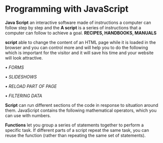 # Programming with JavaScript

**Java Script** an interactive software made of instructions a computer can follow step by step and the **A script** is a series of instructions that a computer can follow to achieve a goal. **RECIPES, HANDBOOKS, MANUALS**

**script** able to change the content of an HTML page while it is loaded in the browser and you can control more and will help you to do the following which is important for the visitor and it will save his time and your website will look attractive.

•   *FORMS*

•   *SLIDESHOWS*

•   *RELOAD PART OF PAGE*

•   *FILTERING DATA*


**Script** can run different sections of the code in response to situation around them. JavaScript contains the following mathematical operators, which you can use with numbers.

**Functions** let you group a series of statements together to perform a specific task. If different parts of a script repeat the same task, you can reuse the function (rather than repeating the same set of statements).
